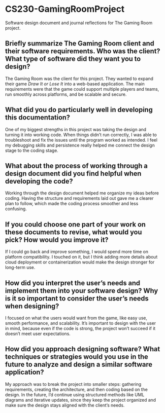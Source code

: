 # CS230-GamingRoomProject  
Software design document and journal reflections for The Gaming Room project.  

## Briefly summarize The Gaming Room client and their software requirements. Who was the client? What type of software did they want you to design?
The Gaming Room was the client for this project. They wanted to expand their game *Draw It or Lose It* into a web-based application. The main requirements were that the game could support multiple players and teams, run smoothly across platforms, and be scalable and secure.  

## What did you do particularly well in developing this documentation?  
One of my biggest strengths in this project was taking the design and turning it into working code. When things didn’t run correctly, I was able to troubleshoot and fix the issues until the program worked as intended. I feel my debugging skills and persistence really helped me connect the design stage to the coding stage.  

## What about the process of working through a design document did you find helpful when developing the code?
Working through the design document helped me organize my ideas before coding. Having the structure and requirements laid out gave me a clearer plan to follow, which made the coding process smoother and less confusing.  

## If you could choose one part of your work on these documents to revise, what would you pick? How would you improve it?
If I could go back and improve something, I would spend more time on platform compatibility. I touched on it, but I think adding more details about cloud deployment or containerization would make the design stronger for long-term use.  

## How did you interpret the user’s needs and implement them into your software design? Why is it so important to consider the user’s needs when designing?
I focused on what the users would want from the game, like easy use, smooth performance, and scalability. It’s important to design with the user in mind, because even if the code is strong, the project won’t succeed if it doesn’t meet user expectations.  

## How did you approach designing software? What techniques or strategies would you use in the future to analyze and design a similar software application?
My approach was to break the project into smaller steps: gathering requirements, creating the architecture, and then coding based on the design. In the future, I’d continue using structured methods like UML diagrams and iterative updates, since they keep the project organized and make sure the design stays aligned with the client’s needs.  
